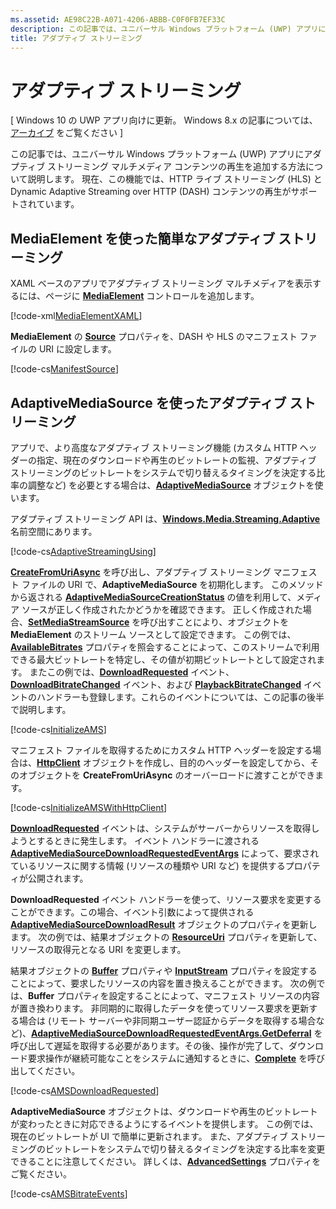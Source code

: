 ```yaml
---
ms.assetid: AE98C22B-A071-4206-ABBB-C0F0FB7EF33C
description: この記事では、ユニバーサル Windows プラットフォーム (UWP) アプリにアダプティブ ストリーミング マルチメディア コンテンツの再生を追加する方法について説明します。 現在、この機能では、HTTP ライブ ストリーミング (HLS) と Dynamic Adaptive Streaming over HTTP (DASH) コンテンツの再生がサポートされています。
title: アダプティブ ストリーミング
---
```


# アダプティブ ストリーミング

\[ Windows 10 の UWP アプリ向けに更新。 Windows 8.x の記事については、[アーカイブ](http://go.microsoft.com/fwlink/p/?linkid=619132) をご覧ください \]

この記事では、ユニバーサル Windows プラットフォーム (UWP) アプリにアダプティブ ストリーミング マルチメディア コンテンツの再生を追加する方法について説明します。 現在、この機能では、HTTP ライブ ストリーミング (HLS) と Dynamic Adaptive Streaming over HTTP (DASH) コンテンツの再生がサポートされています。

## MediaElement を使った簡単なアダプティブ ストリーミング

XAML ベースのアプリでアダプティブ ストリーミング マルチメディアを表示するには、ページに [**MediaElement**](https://msdn.microsoft.com/library/windows/apps/br242926) コントロールを追加します。

[!code-xml[MediaElementXAML](./code/AdaptiveStreaming_Win10/cs/MainPage.xaml#SnippetMediaElementXAML)]

**MediaElement** の [**Source**](https://msdn.microsoft.com/library/windows/apps/br227420) プロパティを、DASH や HLS のマニフェスト ファイルの URI に設定します。

[!code-cs[ManifestSource](./code/AdaptiveStreaming_Win10/cs/MainPage.xaml.cs#SnippetManifestSource)]

## AdaptiveMediaSource を使ったアダプティブ ストリーミング

アプリで、より高度なアダプティブ ストリーミング機能 (カスタム HTTP ヘッダーの指定、現在のダウンロードや再生のビットレートの監視、アダプティブ ストリーミングのビットレートをシステムで切り替えるタイミングを決定する比率の調整など) を必要とする場合は、[**AdaptiveMediaSource**](https://msdn.microsoft.com/library/windows/apps/dn946912) オブジェクトを使います。

アダプティブ ストリーミング API は、[**Windows.Media.Streaming.Adaptive**](https://msdn.microsoft.com/library/windows/apps/dn931279) 名前空間にあります。

[!code-cs[AdaptiveStreamingUsing](./code/AdaptiveStreaming_Win10/cs/MainPage.xaml.cs#SnippetAdaptiveStreamingUsing)]

[
            **CreateFromUriAsync**](https://msdn.microsoft.com/library/windows/apps/dn931261) を呼び出し、アダプティブ ストリーミング マニフェスト ファイルの URI で、**AdaptiveMediaSource** を初期化します。 このメソッドから返される [**AdaptiveMediaSourceCreationStatus**](https://msdn.microsoft.com/library/windows/apps/dn946917) の値を利用して、メディア ソースが正しく作成されたかどうかを確認できます。 正しく作成された場合、[**SetMediaStreamSource**](https://msdn.microsoft.com/library/windows/apps/dn299029) を呼び出すことにより、オブジェクトを **MediaElement** のストリーム ソースとして設定できます。 この例では、[**AvailableBitrates**](https://msdn.microsoft.com/library/windows/apps/dn931257) プロパティを照会することによって、このストリームで利用できる最大ビットレートを特定し、その値が初期ビットレートとして設定されます。 またこの例では、[**DownloadRequested**](https://msdn.microsoft.com/library/windows/apps/dn931272) イベント、[**DownloadBitrateChanged**](https://msdn.microsoft.com/library/windows/apps/dn931269) イベント、および [**PlaybackBitrateChanged**](https://msdn.microsoft.com/library/windows/apps/dn931278) イベントのハンドラーも登録します。これらのイベントについては、この記事の後半で説明します。

[!code-cs[InitializeAMS](./code/AdaptiveStreaming_Win10/cs/MainPage.xaml.cs#SnippetInitializeAMS)]

マニフェスト ファイルを取得するためにカスタム HTTP ヘッダーを設定する場合は、[**HttpClient**](https://msdn.microsoft.com/library/windows/apps/dn298639) オブジェクトを作成し、目的のヘッダーを設定してから、そのオブジェクトを **CreateFromUriAsync** のオーバーロードに渡すことができます。

[!code-cs[InitializeAMSWithHttpClient](./code/AdaptiveStreaming_Win10/cs/MainPage.xaml.cs#SnippetInitializeAMSWithHttpClient)]

[
            **DownloadRequested**](https://msdn.microsoft.com/library/windows/apps/dn931272) イベントは、システムがサーバーからリソースを取得しようとするときに発生します。 イベント ハンドラーに渡される [**AdaptiveMediaSourceDownloadRequestedEventArgs**](https://msdn.microsoft.com/library/windows/apps/dn946935) によって、要求されているリソースに関する情報 (リソースの種類や URI など) を提供するプロパティが公開されます。

**DownloadRequested** イベント ハンドラーを使って、リソース要求を変更することができます。この場合、イベント引数によって提供される [**AdaptiveMediaSourceDownloadResult**](https://msdn.microsoft.com/library/windows/apps/dn946942) オブジェクトのプロパティを更新します。 次の例では、結果オブジェクトの [**ResourceUri**](https://msdn.microsoft.com/library/windows/apps/dn931250) プロパティを更新して、リソースの取得元となる URI を変更します。

結果オブジェクトの [**Buffer**](https://msdn.microsoft.com/library/windows/apps/dn946943) プロパティや [**InputStream**](https://msdn.microsoft.com/library/windows/apps/dn931249) プロパティを設定することによって、要求したリソースの内容を置き換えることができます。 次の例では、**Buffer** プロパティを設定することによって、マニフェスト リソースの内容が置き換わります。 非同期的に取得したデータを使ってリソース要求を更新する場合は (リモート サーバーや非同期ユーザー認証からデータを取得する場合など)、[**AdaptiveMediaSourceDownloadRequestedEventArgs.GetDeferral**](https://msdn.microsoft.com/library/windows/apps/dn946936) を呼び出して遅延を取得する必要があります。その後、操作が完了して、ダウンロード要求操作が継続可能なことをシステムに通知するときに、[**Complete**](https://msdn.microsoft.com/library/windows/apps/dn946934) を呼び出してください。

[!code-cs[AMSDownloadRequested](./code/AdaptiveStreaming_Win10/cs/MainPage.xaml.cs#SnippetAMSDownloadRequested)]

**AdaptiveMediaSource** オブジェクトは、ダウンロードや再生のビットレートが変わったときに対応できるようにするイベントを提供します。 この例では、現在のビットレートが UI で簡単に更新されます。 また、アダプティブ ストリーミングのビットレートをシステムで切り替えるタイミングを決定する比率を変更できることに注意してください。 詳しくは、[**AdvancedSettings**](https://msdn.microsoft.com/library/windows/apps/mt628697) プロパティをご覧ください。

[!code-cs[AMSBitrateEvents](./code/AdaptiveStreaming_Win10/cs/MainPage.xaml.cs#SnippetAMSBitrateEvents)]

 

 






<!--HONumber=Mar16_HO1-->


